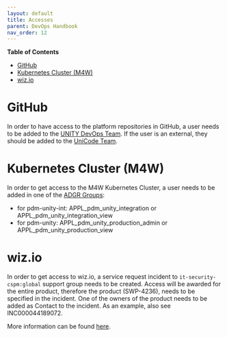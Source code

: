 ```yaml
---
layout: default
title: Accesses
parent: DevOps Handbook
nav_order: 12
---
```


**Table of Contents**

<!-- START doctoc generated TOC please keep comment here to allow auto update -->
<!-- DON'T EDIT THIS SECTION, INSTEAD RE-RUN doctoc TO UPDATE -->

- [GitHub](#github)
- [Kubernetes Cluster (M4W)](#kubernetes-cluster-m4w)
- [wiz.io](#wizio)

<!-- END doctoc generated TOC please keep comment here to allow auto update -->

# GitHub

In order to have access to the platform repositories in GitHub, a user needs to be added to the
[UNITY DevOps Team](https://atc-github.azure.cloud.bmw/orgs/UNITY/teams/unity-devops). If the user is an external, they
should be added to the [UniCode Team](https://atc-github.azure.cloud.bmw/orgs/UNITY/teams/unicode).

# Kubernetes Cluster (M4W)

In order to get access to the M4W Kubernetes Cluster, a user needs to be added in one of the
[ADGR Groups](https://adgr-prod.bmwgroup.net/adgr/groups.jsf):
- for pdm-unity-int: APPL_pdm_unity_integration or APPL_pdm_unity_integration_view
- for pdm-unity: APPL_pdm_unity_production_admin or APPL_pdm_unity_production_view

# wiz.io

In order to get access to wiz.io, a service request incident to `it-security-cspm:global` support group needs to be
created. Access will be awarded for the entire product, therefore the product (SWP-4236), needs to be specified in the incident.
One of the owners of the product needs to be added as Contact to the incident. As an example, also see INC000044189072.

More information can be found [here](https://atc.bmwgroup.net/confluence/x/BqMMvw).


